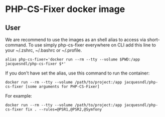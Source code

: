 # PHP-CS-Fixer docker image

## User
We are recommend to use the images as an shell alias to access via short-command. To use simply php-cs-fixer everywhere on CLI add this line to your ~/.zshrc, ~/.bashrc or ~/.profile.

```
alias php-cs-fixer='docker run --rm --tty --volume $PWD:/app jacquesndl/php-cs-fixer $*'
```

If you don't have set the alias, use this command to run the container:
```
docker run --rm --tty --volume /path/to/project:/app jacquesndl/php-cs-fixer [some arguments for PHP-CS-Fixer]
```

For example:
```
docker run --rm --tty --volume /path/to/project:/app jacquesndl/php-cs-fixer fix . --rules=@PSR1,@PSR2,@Symfony
```

